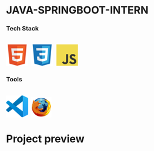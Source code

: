 # JAVA-SPRINGBOOT-INTERN

### Tech Stack
<br>
<div align="left">
	<img src="https://github.com/devicons/devicon/blob/master/icons/html5/html5-original.svg" title="html" alt="html" width="60" height="60"/>&nbsp;
	<img src="https://github.com/devicons/devicon/blob/master/icons/css3/css3-original.svg" title="css" alt="css" width="60" height="60"/>&nbsp;
  <img src="https://github.com/devicons/devicon/blob/master/icons/javascript/javascript-original.svg" title="javascript" **alt="javascript" width="60" height="60"/>&nbsp;
  		
</div>

### Tools
<br>
<div align="left">
    <img src="https://github.com/devicons/devicon/blob/master/icons/vscode/vscode-original.svg" title="vscode" alt="vscode" width="60" height="60"/>&nbsp;
  	<img src="https://github.com/devicons/devicon/blob/master/icons/firefox/firefox-original.svg" title="Firefox" alt="Firefox" width="55" height="55"/>&nbsp;
</div>


# Project preview

